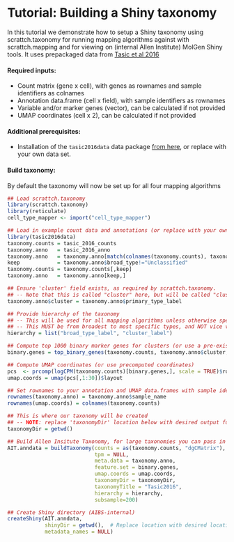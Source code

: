 # Tutorial: Building a Shiny taxonomy 

In this tutorial we demonstrate how to setup a Shiny taxonomy using scrattch.taxonomy for running mapping algorithms against with scrattch.mapping and for viewing on (internal Allen Institute) MolGen Shiny tools. It uses prepackaged data from [Tasic et al 2016](https://www.nature.com/articles/nn.4216)

#### Required inputs:

* Count matrix (gene x cell), with genes as rownames and sample identifiers as colnames
* Annotation data.frame (cell x field), with sample identifiers as rownames
* Variable and/or marker genes (vector), can be calculated if not provided
* UMAP coordinates (cell x 2), can be calculated if not provided

#### Additional prerequisites:

* Installation of the `tasic2016data` data package [from here](https://github.com/AllenInstitute/tasic2016data/), or replace with your own data set.

#### Build taxonomy:

By default the taxonomy will now be set up for all four mapping algorithms

```R
## Load scrattch.taxonomy
library(scrattch.taxonomy)
library(reticulate)
cell_type_mapper <- import("cell_type_mapper")

## Load in example count data and annotations (or replace with your own)
library(tasic2016data)
taxonomy.counts = tasic_2016_counts
taxonomy.anno   = tasic_2016_anno
taxonomy.anno   = taxonomy.anno[match(colnames(taxonomy.counts), taxonomy.anno$sample_name),]
keep            = taxonomy.anno$broad_type!="Unclassified"
taxonomy.counts = taxonomy.counts[,keep]
taxonomy.anno   = taxonomy.anno[keep,]

## Ensure 'cluster' field exists, as required by scrattch.taxonomy.
## -- Note that this is called "cluster" here, but will be called "cluster_label" everywhere else
taxonomy.anno$cluster = taxonomy.anno$primary_type_label

## Provide hierarchy of the taxonomy
## -- This will be used for all mapping algorithms unless otherwise specified
## -- This MUST be from broadest to most specific types, and NOT vice versa
hierarchy = list("broad_type_label", "cluster_label")

## Compute top 1000 binary marker genes for clusters (or use a pre-existing vector)
binary.genes = top_binary_genes(taxonomy.counts, taxonomy.anno$cluster, 1000)

## Compute UMAP coordinates (or use precomputed coordinates)
pcs  <- prcomp(logCPM(taxonomy.counts)[binary.genes,], scale = TRUE)$rotation
umap.coords = umap(pcs[,1:30])$layout

## Set rownames to your annotation and UMAP data.frames with sample identifiers (Required!)
rownames(taxonomy.anno) = taxonomy.anno$sample_name
rownames(umap.coords) = colnames(taxonomy.counts)

## This is where our taxonomy will be created
## -- NOTE: replace 'taxonomyDir' location below with desired output folder location
taxonomyDir = getwd()

## Build Allen Insitute Taxonomy, for large taxonomies you can pass in tpm and cluster_stats if pre-computed.
AIT.anndata = buildTaxonomy(counts = as(taxonomy.counts, "dgCMatrix"),
                            tpm = NULL,
                            meta.data = taxonomy.anno,
                            feature.set = binary.genes,
                            umap.coords = umap.coords,
                            taxonomyDir = taxonomyDir,
                            taxonomyTitle = "Tasic2016",
                            hierarchy = hierarchy,
                            subsample=200)

## Create Shiny directory (AIBS-internal)
createShiny(AIT.anndata,
            shinyDir = getwd(),  # Replace location with desired location for shiny directory output
            metadata_names = NULL)
```
